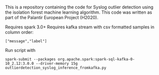 This is a repository containing the code for Syslog outlier detection using the isolation forest machine learning algorithm. This code was written as part of the Palantir European Project (H2020).

Requires spark 3.0+
Requires kafka stream with csv formatted samples in column order:
```
["message","label"]
```
Run script with
```
spark-submit --packages org.apache.spark:spark-sql-kafka-0-10_2.12:3.0.0 --driver-memory 15g outlierdetection_syslog_inference_fromkafka.py
```
